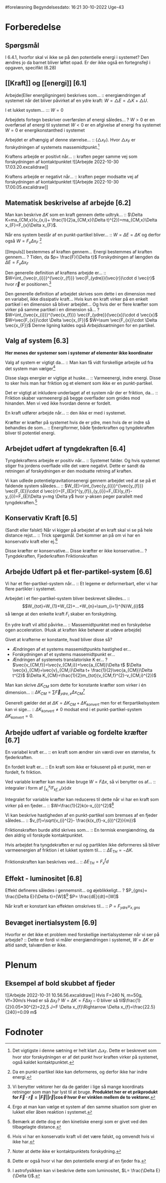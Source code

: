 #forelæsning 
Begyndelsesdato: 16:21   30-10-2022   Uge-43
# Forberedelse
## Spørgsmål
I 6.4.1, hvorfor skal vi ikke se på den potentielle energi i systemet? Den ændres jo da barnet bliver løftet opad.
Er der ikke også en fortegnsfejl i opgaven, specifikt (6.28)
## [[Kraft]] og [[energi]] [6.1]

Arbejde(Eller energiligningen) beskrives som... :: energiændringen af systemet når det bliver påvirket af en ydre kraft: $W=\triangle E=\triangle K+\triangle U$.
<!--SR:!2022-11-14,10,250-->
I et lukket system... ::: $W=0$
<!--SR:!2022-11-20,16,290!2022-11-19,15,297-->

Arbejdets fortegn beskriver overførslen af energi således...
?
$W>0$ er en overførsel af energi til systemet
$W<0$ er en afgivelse af energi fra systemet
$W=0$ er energikonstanthed i systemet
<!--SR:!2022-11-18,14,297-->

Arbejdet er afhængig af denne størrelse... :: $(\triangle x_{F})$. Hvor $\triangle x_{F}$ er forskydningen af systemets massemidtpunkt.[^1]
<!--SR:!2022-11-17,13,297-->

Kraftens arbejde er positivt når... :: kraften peger samme vej som forskydningen af kontaktpunktet ![[Arbejde 2022-10-30 17.03.20.excalidraw]]
<!--SR:!2022-11-18,14,290-->
Kraftens arbejde er negativt når... :: kraften peger modsatte vej af forskydningen af kontaktpunktet ![[Arbejde 2022-10-30 17.00.05.excalidraw]]
<!--SR:!2022-11-20,16,290-->
## Matematisk beskrivelse af arbejde [6.2]

Man kan beskrive $\Delta K$ som en kraft gennem dette udtryk... :: $\Delta K=ma_{CM,x}(v_{x,i}+ \frac{1}{2}a_{CM,x}(\Delta t)^{2})=ma_{CM,x}\Delta x_{F}=F_{x}\Delta x_{F}$.
<!--SR:!2022-11-21,17,297-->
Når ens system består af en punkt-partikel bliver... :: $W=\Delta E=\Delta K$ og derfor også $W=F_{x}\Delta x_{F}$ [^2]
<!--SR:!2022-11-20,16,290-->

[[Impuls]] bestemmes af kraften gennem... 
Energi bestemmes af kraften gennem... 
?
Tiden, da $p= \frac{F}{\Delta t}$ 
Forskydningen af længden da $\Delta E=F_{x}\Delta x_{F}$
<!--SR:!2022-11-18,14,297-->

Den generelle definition af kraftens arbejde er... :: $W=\int_{\vec{r_{i}}}^{\vec{r_{f}}} \vec{F_{ydre}}(\vec{r})\cdot d \vec{r}$ hvor $\vec{r}$ er positionen.[^3]
<!--SR:!2022-11-19,15,297-->

Den generelle definition af arbejdet skrives som dette i en dimension med en variabel, ikke dissipativ kraft...
Hvis kun en kraft virker på en enkelt partikel i en dimension så bliver arbejdet...
Og hvis der er flere kræfter som virker på samme partikel i en dimension så...
?
$W=\int_{\vec{x_{i}}}^{\vec{x_{f}}} \vec{F_{ydre}}(\vec{x})\cdot d \vec{x}$
$W=\vec{F_{x}}\cdot \Delta \vec{x_{F}}$
$W=\sum \vec{F_{x}}\cdot \Delta \vec{x_{F}}$ Denne ligning kaldes også *Arbejdssætningen* for en partikel.
<!--SR:!2022-11-21,17,297-->

## Valg af system [6.3]
**Her menes der systemer som i systemer af elementer ikke koordinater**

Valg af system er vigtigt da... :: Man kan få vidt forskellige arbejde ud fra det system man vælger[^4]
<!--SR:!2022-11-20,16,297-->
Disse slags energier er vigtige at huske... :: Varmeenergi, indre energi. Disse to sker hvis man har friktion og et element som ikke er en punkt-partikel.
<!--SR:!2022-11-22,15,257-->
Det er vigtigt at inkludere underlaget af et system når der er friktion, da... :: Friktion skaber varmeenergi på begge overflader som gnides mod hinanden. Men vi ved ikke hvordan denne er fordelt.
<!--SR:!2022-11-18,14,297-->
En kraft udfører arbejde når... :: den ikke er med i systemet.
<!--SR:!2022-11-17,13,297-->
Kræfter er kræfter på systemet hvis de er ydre, men hvis de er indre så behandles de som... :: Energiformer, både fjederkraften og tyngdekraften bliver til potentiel energi.
<!--SR:!2022-11-19,15,297-->

## Arbejdet udført af tyngdekraften [6.4]

Tyngdekraftens arbejde er positiv når... :: Systemet falder. Og hvis systemet stiger fra jordens overflade ville det være negativt. Dette er sandt da retningen af forskydningen er den modsatte retning af kraften.
<!--SR:!2022-11-17,13,297-->
Vi kan udlede potentielgravitationsenergi gennem arbejdet ved at se på et faldende system således... :: $W_{E}=\int_{\vec{y_{i}}}^{\vec{y_{f}}} \vec{F_{E}}\cdot d \vec{r}=[F_{E}r]^{y_{f}}_{y_{i}}=F_{E}(y_{f}-y_{i})=F_{E}\Delta y=mg \Delta y$ hvor y-aksen peger parallelt med tyngdekraften.[^5]
<!--SR:!2022-11-16,12,277-->



## Konservativ Kraft [6.5]

(Sandt eller falskt) Når vi kigger på arbejdet af en kraft skal vi se på hele distance rejst... :: Trick spørgsmål. Det kommer an på om vi har en konservativ kraft eller ej.[^6]
<!--SR:!2022-11-17,13,297-->

Disse kræfter er konservative...
Disse kræfter er ikke konservative...
?
Tyngdekraften, Fjederkraften
Friktionskraften
<!--SR:!2022-11-19,15,297-->

## Arbejde Udført på et fler-partikel-system [6.6]

Vi har et fler-partikel-system når... :: Et legeme er deformerbart, eller vi har flere partikler i systemet.
<!--SR:!2022-11-26,19,286-->
Arbejdet i et fler-partikel-system bliver beskrevet således... :: $$W_{tot}=W_{1}+W_{2}+...+W_{n}=\sum_{i=1}^{N}W_{i}$$ så længe at den enkelte kraft $F_{i}$ skaber en forskydning.
<!--SR:!2022-11-28,21,286-->

En ydre kraft vil altid påvirke... :: Massemidtpunktet med en forskydelse ogen acceleration. (Husk at kraften ikke behøver at udøve arbejde)
<!--SR:!2022-11-27,20,286-->

Givet at krafterne er konstante, hvad bliver disse så?
- Ændringen af et systems massemidtpunkts hastighed er...
- Forskydningen af et systems massemidtpunkt er...
- Ændringen af systemets translatoriske K er...
?
$\vec{v_{CM,f}}=\vec{v_{CM,i}}+\vec{a_{CM}}\Delta t$ 
$\Delta \vec{x}_{CM}=\vec{v}_{CM,i}\Delta t+ \frac{1}{2}\vec{a_{CM}}\Delta t^{2}$
$\Delta K_{CM}=\frac{1}{2}m_{tot}(v_{CM,f}^{2}-v_{CM,i}^{2})$
<!--SR:!2022-11-17,10,266-->

Man kan skrive $\Delta K_{CM}$ som dette for konstante kræfter som virker i én dimension... :: $\Delta K_{CM}=\sum \vec{F}_{ydre,x}\Delta x_{CM}$[^7]
<!--SR:!2022-11-24,17,286-->
Generelt gælder det at $\Delta K=\Delta K_{CM}+\Delta K_{konvert}$ men for et flerpartikelsystem kan vi sige... :: $\Delta K_{konvert}\neq 0$ modsat end i et punkt-partikel-system $\Delta K_{konvert}=0$.
<!--SR:!2022-11-18,11,266-->

## Arbejde udført af variable og fordelte kræfter [6.7]

En variabel kraft er... :: en kraft som ændrer sin værdi over en størrelse, fx fjederkraften.
<!--SR:!2022-12-13,32,317-->
En fordelt kraft er... :: En kraft som ikke er fokuseret på et punkt, men er fordelt, fx friktion.
<!--SR:!2022-12-11,30,317-->
Ved variable kræfter kan man ikke bruge $W=F \Delta x$, så vi benytter os af... :: integraler i form af $\int_{x_{i}}^{x_{f}}F_{kf,x}(x)dx$
<!--SR:!2022-12-09,28,317-->
Integralet for variable kræfter kan reduceres til dette når vi har en kraft som virker på en fjeder... :: $W=\frac{1}{2}k(x-x_{i})^{2}$[^8]
<!--SR:!2022-12-07,26,317-->
Vi kan beskrive hastigheden af en punkt-partikel som bremses af en fjeder således... :: $v_{f}=\sqrt{v_{i}^{2}- \frac{k(x_{f}-x_{i})^{2}}{m}}$ 
<!--SR:!2022-11-20,9,257-->
Friktionskraften burde altid skrives som... :: En termisk energiændring, da den aldrig vil forskyde kontaktpunktet.
<!--SR:!2022-11-19,12,297-->
Hvis arbejdet fra tyngdekraften er nul og partiklen ikke deformeres så bliver  varmeenergien af friktion i et lukket system til...  ::  $\Delta E_{TH}=- \Delta K$.
<!--SR:!2022-12-12,31,317-->
Friktionskraften kan beskrives ved... :: $\Delta E_{TH}=F_{x}^{f}d$
<!--SR:!2022-11-29,18,297-->

## Effekt - luminositet [6.8]

Effekt defineres således
i gennemsnit...
og øjeblikkeligt...
?
$P_{gns}= \frac{\Delta E}{\Delta t}=[W]$[^9]
$P= \frac{dE}{dt}=[W]$
<!--SR:!2022-12-14,33,317-->

Når kraft er konstant kan effekten omskrives til... :: $P=F_{ydre}v_{x,gns}$
<!--SR:!2022-11-23,12,277-->

## Bevæget inertialsystem [6.9]

Hvorfor er det ikke et problem med forskellige inertialsystemer når vi ser på arbejde? :: Dette er fordi vi måler energiændringen i systemet, $W=\Delta K$ er altid sandt, talværdien er ikke.
<!--SR:!2022-12-10,29,317-->


# Plenum
## Eksempel af bold skubbet af fjeder
![[Arbejde 2022-10-31 10.56.56.excalidraw]]
Hvis F=240 N, m=50g, Vf=30m/s
Hvad er så $\Delta x_{F}$?
$W=\Delta K=F \Delta x_{f}-0$ bliver så til$\frac{1}{2}0.05*30^{2}=22,5 J=F \Delta x_{f}\Rightarrow \Delta x_{f}=\frac{22.5}{240}=0.09 m$



# Fodnoter
[^1]: Det vigtigste i denne sætning er helt klart $\triangle x_{F}$. Dette er beskrevet som hvor stor forskydningen er af det punkt hvor kraften virker på systemet, også kaldet kontaktpunktet.
[^2]: Da en punkt-partikel ikke kan deformeres, og derfor ikke har indre energi.
[^3]: Vi benytter vektorer her da de gælder i lige så mange koordinats retninger som man har lyst til at bruge. **Produktet her er et prikprodukt for $\vec{F}\cdot \vec{r}=|\vec{F}||\vec{r}|\cos{\theta }$ hvor $\theta$ er vinklen mellem de to vektorer.**
[^4]: Ergo at man kan vælge et system af den samme situation som giver en lukket eller åben reaktion i systemet.
[^5]: Bemærk at dette dog er den kinetiske energi som er givet ved den tilbagelagte distance.
[^6]: Hvis vi har en konservativ kraft vil det være falskt, og omvendt hvis vi ikke har.
[^7]: Noter at dette ikke er kontaktpunktets forskydning.
[^8]: Dette er også hvor vi har den potentielle energi af en fjeder fra. 
[^9]: I astrofysikken kan vi beskrive dette som luminositet, $L= \frac{\Delta E}{\Delta t}$.
